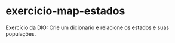 # exercicio-map-estados
Exercício da DIO: Crie um dicionario e relacione os estados e suas populações.
